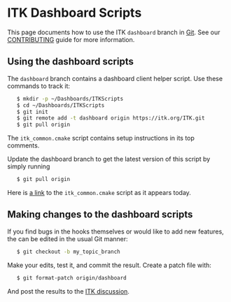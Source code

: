 ITK Dashboard Scripts
=====================

This page documents how to use the ITK `dashboard` branch in [Git]. See our
[CONTRIBUTING](../CONTRIBUTING.md) guide for more information.

Using the dashboard scripts
---------------------------

The `dashboard` branch contains a dashboard client helper script. Use these
commands to track it:

```sh
   $ mkdir -p ~/Dashboards/ITKScripts
   $ cd ~/Dashboards/ITKScripts
   $ git init
   $ git remote add -t dashboard origin https://itk.org/ITK.git
   $ git pull origin
```

The `itk_common.cmake` script contains setup instructions in its top comments.

Update the dashboard branch to get the latest version of this script by simply running

```sh
   $ git pull origin
```

Here is
[a link](https://github.com/InsightSoftwareConsortium/ITK/blob/dashboard/itk_common.cmake)
to the `itk_common.cmake` script as it appears today.

Making changes to the dashboard scripts
---------------------------------------

If you find bugs in the hooks themselves or would like to add new features, the
can be edited in the usual Git manner:

```sh
   $ git checkout -b my_topic_branch
```

Make your edits, test it, and commit the result. Create a patch file with:

```sh
   $ git format-patch origin/dashboard
```

And post the results to the [ITK discussion].



[ITK discussion]: https://discourse.itk.org/

[Git]: https://git-scm.com
